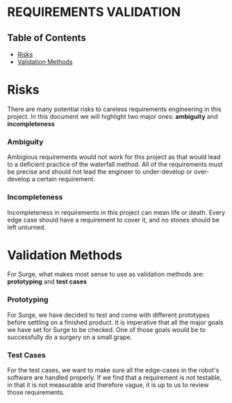 # REQUIREMENTS VALIDATION
## Table of Contents
- [Risks](#risks)
- [Validation Methods](#validation-methods)

# Risks
There are many potential risks to careless requirements engineering in this project. In this document we will highlight two major ones: **ambiguity** and **incompleteness**
### Ambiguity
Ambigious requirements would not work for this project as that would lead to a deficient practice of the waterfall method. All of the requirements must be precise and should not lead the engineer to under-develop or over-develop a certain requirement. 

### Incompleteness
Incompleteness in requirements in this project can mean life or death. Every edge case should have a requirement to cover it, and no stones should be left unturned.

# Validation Methods
For Surge, what makes most sense to use as validation methods are: **prototyping** and **test cases**

### Prototyping
For Surge, we have decided to test and come with different prototypes before settling on a finished product. It is imperative that all the major goals we have set for Surge to be checked. One of those goals would be to successfully do a surgery on a small grape. 

### Test Cases
For the test cases, we want to make sure all the edge-cases in the robot's software are handled properly. If we find that a requirement is not testable, in that it is not measurable and therefore vague, it is up to us to review those requirements.
